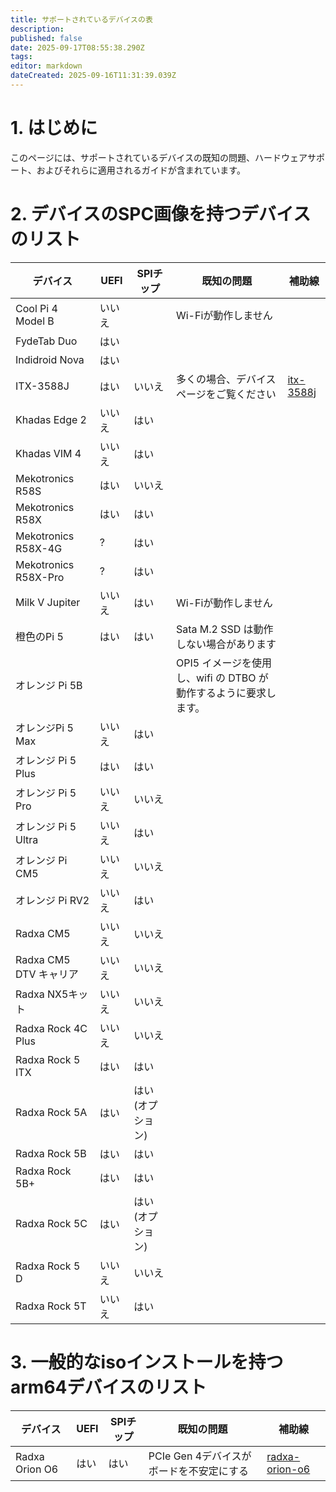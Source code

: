 ```yaml
---
title: サポートされているデバイスの表
description:
published: false
date: 2025-09-17T08:55:38.290Z
tags:
editor: markdown
dateCreated: 2025-09-16T11:31:39.039Z
---
```


# 1. はじめに

このページには、サポートされているデバイスの既知の問題、ハードウェアサポート、およびそれらに適用されるガイドが含まれています。

# 2. デバイスのSPC画像を持つデバイスのリスト

| デバイス                 | UEFI | SPIチップ                        | 既知の問題                                      | 補助線                        |
| -------------------- | ---- | ----------------------------- | ------------------------------------------ | -------------------------- |
| Cool Pi 4 Model B    | いいえ  |                               | Wi-Fiが動作しません                               |                            |
| FydeTab Duo          | はい   |                               |                                            |                            |
| Indidroid Nova       | はい   |                               |                                            |                            |
| ITX-3588J            | はい   | いいえ                           | 多くの場合、デバイスページをご覧ください                       | [itx-3588j](/en/itx-3588j) |
| Khadas Edge 2        | いいえ  | はい                            |                                            |                            |
| Khadas VIM 4         | いいえ  | はい                            |                                            |                            |
| Mekotronics R58S     | はい   | いいえ                           |                                            |                            |
| Mekotronics R58X     | はい   | はい                            |                                            |                            |
| Mekotronics R58X-4G  | ?    | はい                            |                                            |                            |
| Mekotronics R58X-Pro | ?    | はい                            |                                            |                            |
| Milk V Jupiter       | いいえ  | はい                            | Wi-Fiが動作しません                               |                            |
| 橙色のPi 5              | はい   | はい                            | Sata M.2 SSD は動作しない場合があります |                            |
| オレンジ Pi 5B           |      |                               | OPI5 イメージを使用し、wifi の DTBO が動作するように要求します。   |                            |
| オレンジPi 5 Max         | いいえ  | はい                            |                                            |                            |
| オレンジ Pi 5 Plus       | はい   | はい                            |                                            |                            |
| オレンジ Pi 5 Pro        | いいえ  | いいえ                           |                                            |                            |
| オレンジ Pi 5 Ultra      | いいえ  | はい                            |                                            |                            |
| オレンジ Pi CM5          | いいえ  | いいえ                           |                                            |                            |
| オレンジ Pi RV2          | いいえ  | はい                            |                                            |                            |
| Radxa CM5            | いいえ  | いいえ                           |                                            |                            |
| Radxa CM5 DTV キャリア   | いいえ  | いいえ                           |                                            |                            |
| Radxa NX5キット         | いいえ  | いいえ                           |                                            |                            |
| Radxa Rock 4C Plus   | いいえ  | いいえ                           |                                            |                            |
| Radxa Rock 5 ITX     | はい   | はい                            |                                            |                            |
| Radxa Rock 5A        | はい   | はい (オプション) |                                            |                            |
| Radxa Rock 5B        | はい   | はい                            |                                            |                            |
| Radxa Rock 5B+       | はい   | はい                            |                                            |                            |
| Radxa Rock 5C        | はい   | はい (オプション) |                                            |                            |
| Radxa Rock 5 D       | いいえ  | いいえ                           |                                            |                            |
| Radxa Rock 5T        | いいえ  | はい                            |                                            |                            |

# 3. 一般的なisoインストールを持つarm64デバイスのリスト

| デバイス           | UEFI | SPIチップ | 既知の問題                     | 補助線                                  |
| -------------- | ---- | ------ | ------------------------- | ------------------------------------ |
| Radxa Orion O6 | はい   | はい     | PCIe Gen 4デバイスがボードを不安定にする | [radxa-orion-o6](/en/radxa-orion-o6) |